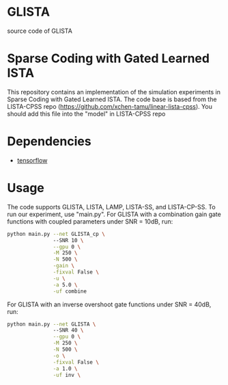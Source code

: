 # GLISTA
source code of GLISTA

# Sparse Coding with Gated Learned ISTA
This repository contains an implementation of the simulation experiments in Sparse Coding with Gated Learned ISTA. The code base is based from
the LISTA-CPSS repo (https://github.com/xchen-tamu/linear-lista-cpss). You should add this file into the "model" in LISTA-CPSS repo

# Dependencies
* [tensorflow](https://www.tensorflow.org/)

# Usage
The code supports GLISTA, LISTA, LAMP, LISTA-SS, and LISTA-CP-SS. To run our experiment, use "main.py".
For GLISTA with a combination gain gate functions with coupled parameters under SNR = 10dB, run:

```bash
python main.py --net GLISTA_cp \ 
			   --SNR 10 \
			   --gpu 0 \
			   -M 250 \
			   -N 500 \
			   -gain \
			   -fixval False \
			   -u \
			   -a 5.0 \
			   -uf combine
```
For GLISTA with an inverse overshoot gate functions under SNR = 40dB, run:


```bash
python main.py --net GLISTA \ 
			   --SNR 40 \
			   --gpu 0 \
			   -M 250 \
			   -N 500 \
			   -o \
			   -fixval False \
			   -a 1.0 \
			   -uf inv \
```
